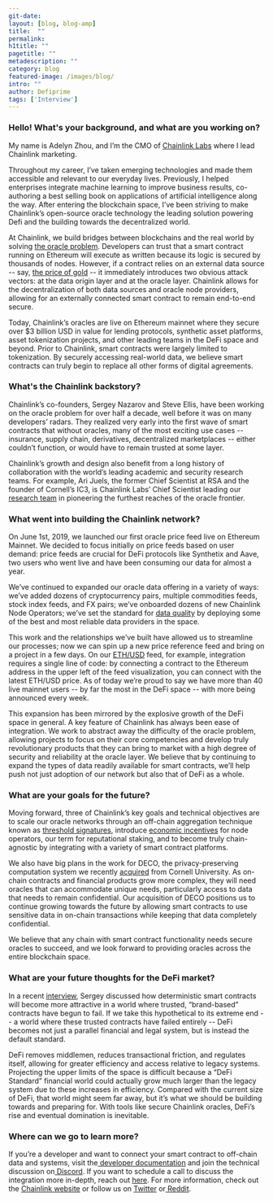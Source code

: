 ```yaml
---
git-date:
layout: [blog, blog-amp]
title:  ""
permalink: 
h1title: ""
pagetitle: ""
metadescription: ""
category: blog
featured-image: /images/blog/
intro: ""
author: Defiprime
tags: ['Interview']
---
```

### Hello! What's your background, and what are you working on?

My name is Adelyn Zhou, and I’m the CMO of [Chainlink Labs](http://www.chainlinklabs.com) where I lead Chainlink marketing. 

Throughout my career, I’ve taken emerging technologies and made them accessible and relevant to our everyday lives. Previously, I helped enterprises integrate machine learning to improve business results, co-authoring a best selling book on applications of artificial intelligence along the way. After entering the blockchain space, I’ve been striving to make Chainlink’s open-source oracle technology the leading solution powering Defi and the building towards the decentralized world. 

At Chainlink, we build bridges between blockchains and the real world by solving [the oracle problem](https://blog.chain.link/oracles-the-key-to-unlocking-smart-contracts/). Developers can trust that a smart contract running on Ethereum will execute as written because its logic is secured by thousands of nodes. However, if a contract relies on an external data source -- say, [the price of gold](https://feeds.chain.link/xau-usd) -- it immediately introduces two obvious attack vectors: at the data origin layer and at the oracle layer. Chainlink allows for the decentralization of both data sources and oracle node providers, allowing for an externally connected smart contract to remain end-to-end secure. 

Today, Chainlink’s oracles are live on Ethereum mainnet where they secure over $3 billion USD in value for lending protocols, synthetic asset platforms, asset tokenization projects, and other leading teams in the DeFi space and beyond. Prior to Chainlink, smart contracts were largely limited to tokenization. By securely accessing real-world data, we believe smart contracts can truly begin to replace all other forms of digital agreements.


### What's the Chainlink backstory? 

Chainlink’s co-founders, Sergey Nazarov and Steve Ellis, have been working on the oracle problem for over half a decade, well before it was on many developers’ radars. They realized very early into the first wave of smart contracts that without oracles, many of the most exciting use cases -- insurance, supply chain, derivatives, decentralized marketplaces -- either couldn’t function, or would have to remain trusted at some layer. 

Chainlink’s growth and design also benefit from a long history of collaboration with the world’s leading academic and security research teams. For example, Ari Juels, the former Chief Scientist at RSA and the founder of Cornell’s IC3, is Chainlink Labs’ Chief Scientist leading our [research team](https://chainlinklabs.com) in pioneering the furthest reaches of the oracle frontier. 


### What went into building the Chainlink network?

On June 1st, 2019, we launched our first oracle price feed live on Ethereum Mainnet. We decided to focus initially on price feeds based on user demand: price feeds are crucial for DeFi protocols like Synthetix and Aave, two users who went live and have been consuming our data for almost a year. 

We’ve continued to expanded our oracle data offering in a variety of ways: we’ve added dozens of cryptocurrency pairs, multiple commodities feeds, stock index feeds, and FX pairs; we’ve onboarded dozens of new Chainlink Node Operators; we’ve set the standard for [data quality](https://blog.chain.link/the-importance-of-data-quality-for-defi/) by deploying some of the best and most reliable data providers in the space. 

This work and the relationships we’ve built have allowed us to streamline our processes; now we can spin up a new price reference feed and bring on a project in a few days. On our [ETH/USD](https://feeds.chain.link/eth-usd) feed, for example, integration requires a single line of code: by connecting a contract to the Ethereum address in the upper left of the feed visualization, you can connect with the latest ETH/USD price. As of today we’re proud to say we have more than 40 live mainnet users -- by far the most in the DeFi space -- with more being announced every week. 

This expansion has been mirrored by the explosive growth of the DeFi space in general. A key feature of Chainlink has always been ease of integration. We work to abstract away the difficulty of the oracle problem, allowing projects to focus on their core competencies and develop truly revolutionary products that they can bring to market with a high degree of security and reliability at the oracle layer. We believe that by continuing to expand the types of data readily available for smart contracts, we’ll help push not just adoption of our network but also that of DeFi as a whole. 


### What are your goals for the future?

Moving forward, three of Chainlink’s key goals and technical objectives are to scale our oracle networks through an off-chain aggregation technique known as [threshold signatures](https://blog.chain.link/threshold-signatures-in-chainlink/), introduce [economic incentives](https://www.youtube.com/watch?v=A7u8XDkInqE) for node operators, our term for reputational staking, and to become truly chain-agnostic by integrating with a variety of smart contract platforms. 

We also have big plans in the work for DECO, the privacy-preserving computation system we recently [acquired](https://www.coindesk.com/chainlink-blockchain-privacy-oracle) from Cornell University. As on-chain contracts and financial products grow more complex, they will need oracles that can accommodate unique needs, particularly access to data that needs to remain confidential. Our acquisition of DECO positions us to continue growing towards the future by allowing smart contracts to use sensitive data in on-chain transactions while keeping that data completely confidential. 

We believe that any chain with smart contract functionality needs secure oracles to succeed, and we look forward to providing oracles across the entire blockchain space. 


### What are your future thoughts for the DeFi market?

In a recent [interview](https://twitter.com/SergeyNazarov/status/1290432142992760832), Sergey discussed how deterministic smart contracts will become more attractive in a world where trusted, “brand-based” contracts have begun to fail. If we take this hypothetical to its extreme end -- a world where these trusted contracts have failed entirely -- DeFi becomes not just a parallel financial and legal system, but is instead the default standard. 

DeFi removes middlemen, reduces transactional friction, and regulates itself, allowing for greater efficiency and access relative to legacy systems. Projecting the upper limits of the space is difficult because a “DeFi Standard” financial world could actually grow much larger than the legacy system due to these increases in efficiency. Compared with the current size of DeFi, that world might seem far away, but it’s what we should be building towards and preparing for. With tools like secure Chainlink oracles, DeFi’s rise and eventual domination is inevitable. 


### Where can we go to learn more?

If you’re a developer and want to connect your smart contract to off-chain data and systems, visit the[ developer documentation](https://docs.chain.link/) and join the technical discussion on[ Discord](https://discordapp.com/invite/aSK4zew). If you want to schedule a call to discuss the integration more in-depth, reach out [here](https://chainlink.typeform.com/to/gEwrPO). For more information, check out the [Chainlink website](https://slack-redir.net/link?url=https%3A%2F%2Fchain.link) or follow us on [Twitter](https://slack-redir.net/link?url=https%3A%2F%2Ftwitter.com%2Fchainlink) or[ Reddit](https://slack-redir.net/link?url=https%3A%2F%2Fwww.reddit.com%2Fr%2FChainlink%2F).

